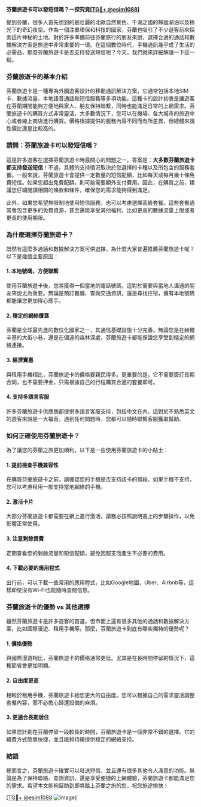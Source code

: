 **芬蘭旅遊卡可以發短信嗎？一探究竟[[TG💪+ @esim1088](https://t.me/s/esim1088)]**

提到芬蘭，很多人首先想到的是壯麗的北歐自然景色、千湖之國的靜謐湖泊以及極光下的奇幻夜空。作為一個注重環保和科技的國家，芬蘭也吸引了不少遊客前來探索這片神秘的土地。對於許多準備前往芬蘭旅行的朋友來說，選擇合適的通話和數據解決方案是旅途中非常重要的一環。在這個數位時代，手機通訊幾乎成了生活的必需品，那麼芬蘭旅遊卡是否支持發送短信呢？今天，我們就來詳細解讀一下這一點。

### 芬蘭旅遊卡的基本介紹

芬蘭旅遊卡是一種專為外國遊客設計的移動通訊解決方案，它通常包括本地SIM卡、數據流量、本地語音通話和短信服務等多項功能。這種卡的設計初衷是讓遊客在芬蘭期間能夠方便地與家人、朋友保持聯繫，同時也能滿足日常的上網需求。芬蘭旅遊卡的購買方式非常靈活，大多數情況下，您可以在機場、各大城市的旅遊中心或者線上商店進行購買。價格根據提供的服務內容不同而有所差異，但總體來說性價比還是比較高的。

### 請問：芬蘭旅遊卡可以發短信嗎？

這是許多遊客在選擇芬蘭旅遊卡時最關心的問題之一。答案是：**大多數芬蘭旅遊卡都支持發送短信**！不過，具體的支持情況取決於您選擇的卡種以及所包含的服務套餐。一般來說，芬蘭旅遊卡會提供一定數量的短信配額，比如每天或每月幾十條免費短信。如果您超出免費配額，則可能需要額外支付費用。因此，在購買之前，建議您仔細閱讀相關的條款和條件，確保您的需求能夠得到滿足。

此外，如果您希望無限制地使用短信服務，也可以考慮選擇高級套餐。這些套餐通常會包含更多的免費資源，甚至還能享受其他福利，比如更高的數據流量上限或者更長的使用期限。

### 為什麼選擇芬蘭旅遊卡？

既然有這麼多通話和數據解決方案可供選擇，為什麼大家普遍推薦芬蘭旅遊卡呢？以下是幾個主要原因：

#### 1. **本地號碼，方便聯繫**
   使用芬蘭旅遊卡後，您將獲得一個當地的電話號碼，這對於需要與當地人溝通的朋友來說尤為重要。無論是預訂餐廳、查詢交通資訊，還是尋找住宿，擁有本地號碼都能讓您更加得心應手。

#### 2. **穩定的網絡覆蓋**
   芬蘭是全球最先進的數位化國家之一，其通信基礎設施十分完善。無論您是在赫爾辛基的大街小巷，還是在偏遠的森林深處，芬蘭旅遊卡都能保證您享受到穩定的網絡連接。

#### 3. **經濟實惠**
   與租用手機相比，芬蘭旅遊卡的價格要親民得多。更重要的是，它不需要簽訂長期合同，也不需要押金，只需根據自己的行程購買合適的套餐即可。

#### 4. **支持多語言客服**
   許多芬蘭旅遊卡供應商都提供多語言客服支持，包括中文在內，這對於不熟悉英文的遊客來說是一大福音。遇到任何問題時，您都可以隨時聯繫客服獲取幫助。

### 如何正確使用芬蘭旅遊卡？

為了讓您的芬蘭之旅更加順利，以下是一些使用芬蘭旅遊卡的小貼士：

#### 1. **提前檢查手機兼容性**
   在購買芬蘭旅遊卡之前，請確認您的手機是否支持該卡的頻段。如果手機不支持，您可以考慮租用一部支持當地網絡的手機。

#### 2. **激活卡片**
   大部分芬蘭旅遊卡都需要在網上進行激活。請務必按照說明書上的步驟操作，以免影響正常使用。

#### 3. **注意剩餘資費**
   定期查看您的剩餘流量和短信配額，避免因超支而產生不必要的費用。

#### 4. **下載必要的應用程式**
   出行前，可以下載一些常用的應用程式，比如Google地圖、Uber、Airbnb等，這樣即使沒有Wi-Fi也能隨時查閱信息。

### 芬蘭旅遊卡的優勢 vs 其他選擇

雖然芬蘭旅遊卡是許多遊客的首選，但市面上還有很多其他的通話和數據解決方案，比如國際漫遊、租用手機等。那麼，芬蘭旅遊卡到底有哪些獨特的優勢呢？

#### 1. **價格優勢**
   與國際漫遊相比，芬蘭旅遊卡的價格通常更低。尤其是在長時間停留的情況下，這種節省會更加明顯。

#### 2. **自由度更高**
   相較於租用手機，芬蘭旅遊卡給您更大的自由度。您可以根據自己的需求靈活調整套餐內容，而不必擔心歸還設備的麻煩。

#### 3. **更適合長期居住**
   如果您計劃在芬蘭停留一段較長的時間，芬蘭旅遊卡是一個非常不錯的選擇。它的續費方式簡單快捷，並且能夠持續提供穩定的網絡支持。

### 結語

總而言之，芬蘭旅遊卡確實可以發送短信，並且還有很多其他令人滿意的功能。無論是為了保持聯絡、查詢資訊，還是享受便捷的上網體驗，芬蘭旅遊卡都能滿足您的需求。希望本文能夠幫助到即將踏上芬蘭之旅的您，祝您旅途愉快！

[[TG💪+ @esim1088](https://t.me/s/esim1088) ![Image](https://i.postimg.cc/4NQfJmqS/Snipaste-2025-05-13-00-14-12.png)]